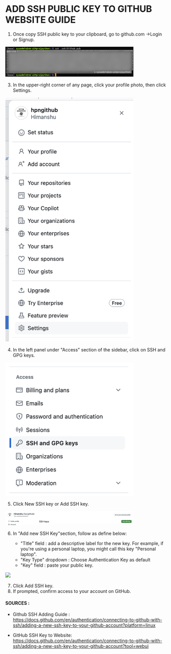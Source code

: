 # ADD SSH PUBLIC KEY TO GITHUB WEBSITE GUIDE

1. Once copy SSH public key to your clipboard, go to github.com ->Login or Signup.
<img src="https://github.com/hpngithub/GitHubKB/blob/main/Documents/Images/1.png" width="400x"/>

3. In the upper-right corner of any page, click your profile photo, then click Settings.
<img src="https://github.com/hpngithub/GitHubKB/blob/main/Documents/Images/2.png" width="400x"/>

4. In the left panel under "Access" section of the sidebar, click on SSH and GPG keys.
<img src="https://github.com/hpngithub/GitHubKB/blob/main/Documents/Images/3.png" width="400x"/>

5. Click New SSH key or Add SSH key.
<img src="https://github.com/hpngithub/GitHubKB/blob/main/Documents/Images/4.png" width="400x"/>
    
6. In "Add new SSH Key"section, follow as define below:

    * "Title" field : add a descriptive label for the new key. For example, if you're using a personal laptop, you might call this key "Personal laptop".
    * "Key Type" dropdown : Choose Authentication Key as default
    * "Key" field :  paste your public key. 
<img src="https://github.com/hpngithub/GitHubKB/blob/main/Documents/Images/6.png" width="400x"/>

7. Click Add SSH key.
8. If prompted, confirm access to your account on GitHub. 
    

####  SOURCES :

* Github SSH Adding Guide : https://docs.github.com/en/authentication/connecting-to-github-with-ssh/adding-a-new-ssh-key-to-your-github-account?platform=linux

* GitHub SSH Key to Website: https://docs.github.com/en/authentication/connecting-to-github-with-ssh/adding-a-new-ssh-key-to-your-github-account?tool=webui